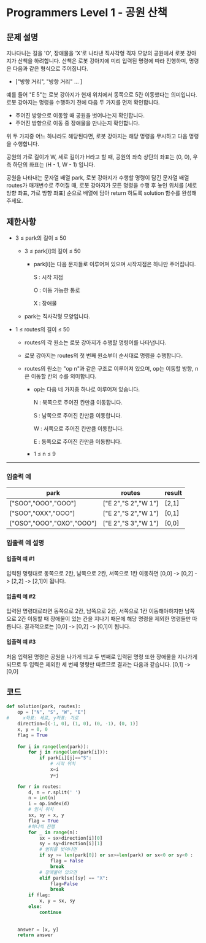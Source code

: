 # Programmers Level 1 - 공원 산책
## 문제 설명
지나다니는 길을 'O', 장애물을 'X'로 나타낸 직사각형 격자 모양의 공원에서 로봇 강아지가 산책을 하려합니다. 산책은 로봇 강아지에 미리 입력된 명령에 따라 진행하며, 명령은 다음과 같은 형식으로 주어집니다.

- ["방향 거리", "방향 거리" … ]

예를 들어 "E 5"는 로봇 강아지가 현재 위치에서 동쪽으로 5칸 이동했다는 의미입니다. 로봇 강아지는 명령을 수행하기 전에 다음 두 가지를 먼저 확인합니다.

- 주어진 방향으로 이동할 때 공원을 벗어나는지 확인합니다.
- 주어진 방향으로 이동 중 장애물을 만나는지 확인합니다.

위 두 가지중 어느 하나라도 해당된다면, 로봇 강아지는 해당 명령을 무시하고 다음 명령을 수행합니다.

공원의 가로 길이가 W, 세로 길이가 H라고 할 때, 공원의 좌측 상단의 좌표는 (0, 0), 우측 하단의 좌표는 (H - 1, W - 1) 입니다.

공원을 나타내는 문자열 배열 park, 로봇 강아지가 수행할 명령이 담긴 문자열 배열 routes가 매개변수로 주어질 때, 로봇 강아지가 모든 명령을 수행 후 놓인 위치를 [세로 방향 좌표, 가로 방향 좌표] 순으로 배열에 담아 return 하도록 solution 함수를 완성해주세요.

## 제한사항
- 3 ≤ park의 길이 ≤ 50

  - 3 ≤ park[i]의 길이 ≤ 50

    - park[i]는 다음 문자들로 이루어져 있으며 시작지점은 하나만 주어집니다.

        S : 시작 지점
        
        O : 이동 가능한 통로
        
        X : 장애물

  - park는 직사각형 모양입니다.

- 1 ≤ routes의 길이 ≤ 50

  - routes의 각 원소는 로봇 강아지가 수행할 명령어를 나타냅니다.
  
  - 로봇 강아지는 routes의 첫 번째 원소부터 순서대로 명령을 수행합니다.
  
  - routes의 원소는 "op n"과 같은 구조로 이루어져 있으며, op는 이동할 방향, n은 이동할 칸의 수를 의미합니다.

    - op는 다음 네 가지중 하나로 이루어져 있습니다.
    
        N : 북쪽으로 주어진 칸만큼 이동합니다.
        
        S : 남쪽으로 주어진 칸만큼 이동합니다.
        
        W : 서쪽으로 주어진 칸만큼 이동합니다.
        
        E : 동쪽으로 주어진 칸만큼 이동합니다.
      
    - 1 ≤ n ≤ 9
   
------
### 입출력 예
| park	| routes	| result |
| --- | --- | --- |
["SOO","OOO","OOO"] |	["E 2","S 2","W 1"]	| [2,1] |
["SOO","OXX","OOO"]	| ["E 2","S 2","W 1"]	| [0,1] |
["OSO","OOO","OXO","OOO"]	| ["E 2","S 3","W 1"]	| [0,0] |


### 입출력 예 설명
#### 입출력 예 #1

입력된 명령대로 동쪽으로 2칸, 남쪽으로 2칸, 서쪽으로 1칸 이동하면 [0,0] -> [0,2] -> [2,2] -> [2,1]이 됩니다.

#### 입출력 예 #2

입력된 명령대로라면 동쪽으로 2칸, 남쪽으로 2칸, 서쪽으로 1칸 이동해야하지만 남쪽으로 2칸 이동할 때 장애물이 있는 칸을 지나기 때문에 해당 명령을 제외한 명령들만 따릅니다. 결과적으로는 [0,0] -> [0,2] -> [0,1]이 됩니다.

#### 입출력 예 #3

처음 입력된 명령은 공원을 나가게 되고 두 번째로 입력된 명령 또한 장애물을 지나가게 되므로 두 입력은 제외한 세 번째 명령만 따르므로 결과는 다음과 같습니다. [0,1] -> [0,0]

## 코드
```python
def solution(park, routes):
    op = ["N", "S", "W", "E"]
#     x좌표: 세로, y좌표: 가로
    direction=[(-1, 0), (1, 0), (0, -1), (0, 1)]
    x, y = 0, 0
    flag = True
    
    for i in range(len(park)):
        for j in range(len(park[i])):
            if park[i][j]=="S":
                # 시작 위치
                x=i
                y=j
    
    for r in routes:
        d, n = r.split(' ')
        n = int(n)
        i = op.index(d)
        # 임시 위치
        sx, sy = x, y
        flag = True
        #하나씩 진행
        for _ in range(n):
            sx = sx+direction[i][0]
            sy = sy+direction[i][1]
            # 범위를 벗어나면
            if sy >= len(park[0]) or sx>=len(park) or sx<0 or sy<0 :
                flag = False
                break
            # 장애물이 있으면
            elif park[sx][sy] == "X":
                flag=False
                break
        if flag:
            x, y = sx, sy
        else:
            continue
            
    
    answer = [x, y]
    return answer
```

